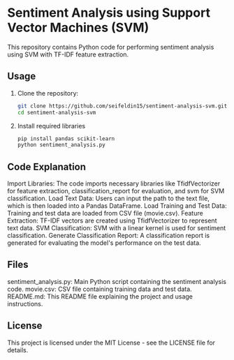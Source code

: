 # Sentiment Analysis using Support Vector Machines (SVM)

This repository contains Python code for performing sentiment analysis using SVM with TF-IDF feature extraction.

## Usage

1. Clone the repository:
   ```bash
   git clone https://github.com/seifeldin15/sentiment-analysis-svm.git
   cd sentiment-analysis-svm

2. Install required libraries 
   ```bash
   pip install pandas scikit-learn
   python sentiment_analysis.py

## Code Explanation

Import Libraries: The code imports necessary libraries like TfidfVectorizer for feature extraction, classification_report for evaluation, and svm for SVM classification.
Load Text Data: Users can input the path to the text file, which is then loaded into a Pandas DataFrame.
Load Training and Test Data: Training and test data are loaded from CSV file (movie.csv).
Feature Extraction: TF-IDF vectors are created using TfidfVectorizer to represent text data.
SVM Classification: SVM with a linear kernel is used for sentiment classification.
Generate Classification Report: A classification report is generated for evaluating the model's performance on the test data.

## Files

sentiment_analysis.py: Main Python script containing the sentiment analysis code.
movie.csv: CSV file containing training data and test data.
README.md: This README file explaining the project and usage instructions.

## License

This project is licensed under the MIT License - see the LICENSE file for details.
